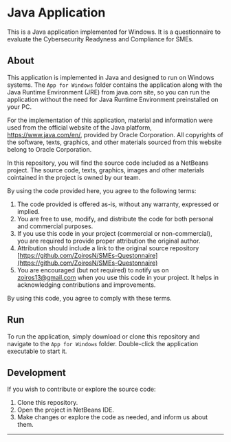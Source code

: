# Java Application

This is a Java application implemented for Windows. It is a questionnaire to evaluate the Cybersecurity Readyness and Compliance for SMEs.  

## About

This application is implemented in Java and designed to run on Windows systems. The `App for Windows` folder contains the application along with the Java Runtime Environment (JRE) from java.com site, so you can run the application without the need for Java Runtime Environment preinstalled on your PC.

For the implementation of this application, material and information were used from the official website of the Java platform, https://www.java.com/en/, provided by Oracle Corporation. All copyrights of the software, texts, graphics, and other materials sourced from this website belong to Oracle Corporation.

In this repository, you will find the source code included as a NetBeans project. The source code, texts, graphics, images and other materials cointained in the project is owned by our team.

By using the code provided here, you agree to the following terms:

1. The code provided is offered as-is, without any warranty, expressed or implied.
2. You are free to use, modify, and distribute the code for both personal and commercial purposes.
3. If you use this code in your project (commercial or non-commercial), you are required to provide proper attribution the original author.
4. Attribution should include a link to the original source repository [https://github.com/ZoirosN/SMEs-Questonnaire](https://github.com/ZoirosN/SMEs-Questonnaire)
5. You are encouraged (but not required) to notify us on zoiros13@gmail.com when you use this code in your project. It helps in acknowledging contributions and improvements.

By using this code, you agree to comply with these terms.

## Run

To run the application, simply download or clone this repository and navigate to the `App for Windows` folder. Double-click the application executable to start it.

## Development

If you wish to contribute or explore the source code:

1. Clone this repository.
2. Open the project in NetBeans IDE.
3. Make changes or explore the code as needed, and inform us about them.



---

